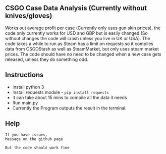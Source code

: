 ## CSGO Case Data Analysis (Currently without knives/gloves)

Works out average profit per case (Currently only uses gun skin prices), the code only currently works for USD and GBP but is easily changed (So without changes the code will crash unless you live in UK or USA).
The code takes a while to run as Steam has a limit on requests so it compiles data from CSGOStash as well as SteamMarket, but only uses steam market prices.
The code should have no need to be changed when a new case gets released, unless they do something odd.

## Instructions

- Install python 3
- Install requests module - `pip install requests`
- It can take about 15 mins to compile all the data it needs
- Run main.py
- Currently the Program outputs the result in the terminal.

## Help

	If you have issues, 
	Message on the github page
	
	But the code should work fine


